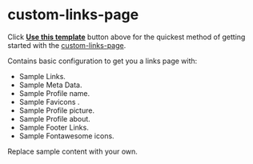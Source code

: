 # custom-links-page

Click [**Use this template**](https://github.com/Harindulk/custom-linktree-page/generate) button above for the quickest method of getting started with the [custom-links-page](https://github.com/Harindulk/custom-links-page).

Contains basic configuration to get you a links page with:

- Sample Links.
- Sample Meta Data.
- Sample Profile name.
- Sample Favicons .
- Sample Profile picture.
- Sample Profile about.
- Sample Footer Links.
- Sample Fontawesome icons.

Replace sample content with your own.

